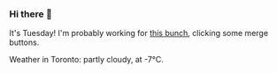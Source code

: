 ### Hi there :wave:

It's Tuesday! I'm probably working for [this bunch](https://github.com/kohofinancial), clicking some merge buttons.

Weather in Toronto: partly cloudy, at -7°C.

